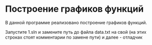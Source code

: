 # Построение графиков функций

В данной программе реализовано построение графиков функций.

Запустите 1.sln и замените путь до файла data.txt на свой (на этих строках стоят комментарии по замене пути) и далее - отладчик
